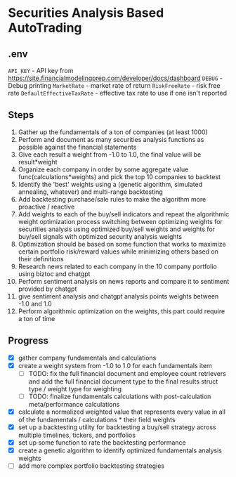 



# Securities Analysis Based AutoTrading

## .env

`API_KEY` - API key from https://site.financialmodelingprep.com/developer/docs/dashboard
`DEBUG` - Debug printing
`MarketRate` - market rate of return
`RiskFreeRate` - risk free rate
`DefaultEffectiveTaxRate` - effective tax rate to use if one isn't reported

## Steps

1. Gather up the fundamentals of a ton of companies (at least 1000)
2. Perform and document as many securities analysis functions as possible against the financial statements
3. Give each result a weight from -1.0 to 1.0, the final value will be result*weight
4. Organize each company in order by some aggregate value func(calculations*weights) and pick the top 10 companies to backtest
5. Identify the 'best' weights using a (genetic algorithm, simulated annealing, whatever) and multi-range backtesting
6. Add backtesting purchase/sale rules to make the algorithm more proactive / reactive
7. Add weights to each of the buy/sell indicators and repeat the algorithmic weight optimization process switching between optimizing weights for securities analysis using optimized buy/sell weights and weights for buy/sell signals with optimized security analysis weights
8. Optimization should be based on some function that works to maximize certain portfolio risk/reward values while minimizing others based on their definitions 
9. Research news related to each company in the 10 company portfolio using biztoc and chatgpt 
10. Perform sentiment analysis on news reports and compare it to sentiment provided by chatgpt 
11. give sentiment analysis and chatgpt analysis points weights between -1.0 and 1.0 
12. Perform algorithmic optimization on the weights, this part could require a ton of time

## Progress

- [x] gather company fundamentals and calculations
- [x] create a weight system from -1.0 to 1.0 for each fundamentals item 
    - [ ] TODO: fix the full financial document and employee count retrievers and add the full financial document type to the final results struct type / weight type for weighting
    - [ ] TODO: finalize fundamentals calculations with post-calculation meta/performance calculations
- [x] calculate a normalized weighted value that represents every value in all of the fundamentals / calculations * their field weights
- [x] set up a backtesting utility for backtesting a buy/sell strategy across multiple timelines, tickers, and portfolios
- [x] set up some function to rate the backtesting performance
- [x] create a genetic algorithm to identify optimized fundamentals analysis weights
- [ ] add more complex portfolio backtesting strategies 